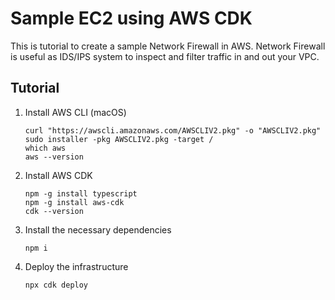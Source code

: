# Sample EC2 using AWS CDK

This is tutorial to create a sample Network Firewall in AWS. Network Firewall is useful as IDS/IPS system to inspect and filter traffic in and out your VPC.

## Tutorial
1. Install AWS CLI (macOS)
    ```
    curl "https://awscli.amazonaws.com/AWSCLIV2.pkg" -o "AWSCLIV2.pkg"
    sudo installer -pkg AWSCLIV2.pkg -target /
    which aws
    aws --version
    ```
2. Install AWS CDK
    ```
    npm -g install typescript
    npm -g install aws-cdk
    cdk --version
    ```
3. Install the necessary dependencies
    ```
    npm i
    ```
4. Deploy the infrastructure
    ```
    npx cdk deploy
    ```
